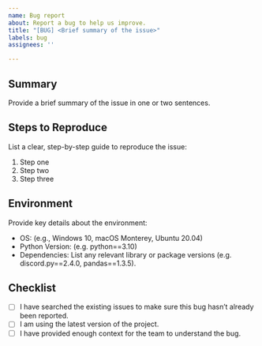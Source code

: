 ```yaml
---
name: Bug report
about: Report a bug to help us improve.
title: "[BUG] <Brief summary of the issue>"
labels: bug
assignees: ''

---
```


## Summary
Provide a brief summary of the issue in one or two sentences.

## Steps to Reproduce
List a clear, step-by-step guide to reproduce the issue:
1. Step one
2. Step two
3. Step three

## Environment
Provide key details about the environment:
- OS: (e.g., Windows 10, macOS Monterey, Ubuntu 20.04)
- Python Version: (e.g. python==3.10)
- Dependencies: List any relevant library or package versions (e.g. discord.py==2.4.0, pandas==1.3.5).

## Checklist
- [ ] I have searched the existing issues to make sure this bug hasn’t already been reported.
- [ ] I am using the latest version of the project.
- [ ] I have provided enough context for the team to understand the bug.
